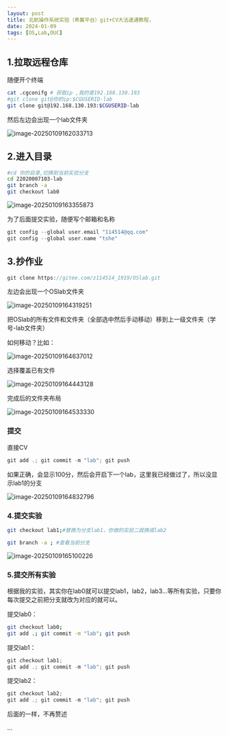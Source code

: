 ```yaml
---
layout: post
title: 北航操作系统实验（希冀平台）git+CV大法速通教程，
date: 2024-01-09
tags: [OS,Lab,OUC]
---
```






## 1.拉取远程仓库

随便开个终端

```bash
cat .cgconifg # 获取ip ,我的是192.168.130.193
#git clone git@你的ip:$CGUSERID-lab
git clone git@192.168.130.193:$CGUSERID-lab
```

然后左边会出现一个lab文件夹

![image-20250109162033713](https://cdn.jsdelivr.net/gh/violet-wdream/Drawio/PNG/202501091620813.png)

## 2.进入目录

```bash
#cd 你的目录,切换到当前实验分支
cd 22020007103-lab
git branch -a
git checkout lab0
```

![image-20250109163355873](https://cdn.jsdelivr.net/gh/violet-wdream/Drawio/PNG/202501091633911.png)

为了后面提交实验，随便写个邮箱和名称

```c
git config --global user.email "114514@qq.com"
git config --global user.name "tshe"
```



## 3.抄作业

```c
git clone https://gitee.com/z114514_1919/OSlab.git
```

左边会出现一个OSlab文件夹

![image-20250109164319251](https://cdn.jsdelivr.net/gh/violet-wdream/Drawio/PNG/202501091643280.png)

把OSlab的所有文件和文件夹（全部选中然后手动移动）移到上一级文件夹（学号-lab文件夹）

如何移动？比如：

![image-20250109164637012](https://cdn.jsdelivr.net/gh/violet-wdream/Drawio/PNG/202501091646039.png)

选择覆盖已有文件

![image-20250109164443128](https://cdn.jsdelivr.net/gh/violet-wdream/Drawio/PNG/202501091644156.png)

完成后的文件夹布局

![image-20250109164533330](https://cdn.jsdelivr.net/gh/violet-wdream/Drawio/PNG/202501091645379.png)



### 提交

直接CV

```c
git add .; git commit -m "lab"; git push
```

如果正确，会显示100分，然后会开启下一个lab，这里我已经做过了，所以没显示lab1的分支



![image-20250109164832796](https://cdn.jsdelivr.net/gh/violet-wdream/Drawio/PNG/202501091648830.png)



### 4.提交实验

```bash
git checkout lab1;#替换为分支lab1，你做的实验二就换成lab2
```



```bash
git branch -a ; #查看当前分支
```

![image-20250109165100226](https://cdn.jsdelivr.net/gh/violet-wdream/Drawio/PNG/202501091651263.png)

### 5.提交所有实验

根据我的实验，其实你在lab0就可以提交lab1，lab2，lab3…等所有实验，只要你每次提交之前把分支就改为对应的就可以。

提交lab0：

```bash
git checkout lab0;
git add .; git commit -m "lab"; git push
```

提交lab1：

```c
git checkout lab1;
git add .; git commit -m "lab"; git push
```

提交lab2：

```c
git checkout lab2;
git add .; git commit -m "lab"; git push
```

后面的一样，不再赘述

…

